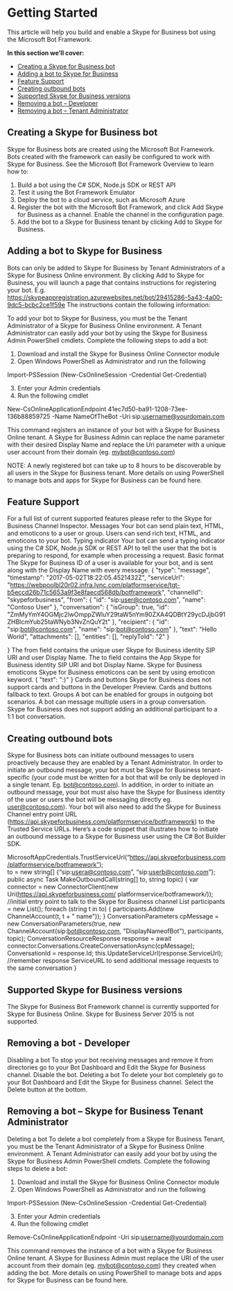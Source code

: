 # Getting Started

This article will help you build and enable a Skype for Business bot using the Microsoft Bot Framework. 

**In this section we’ll cover:**
-	[Creating a Skype for Business bot](#create-bot)
-	[Adding a bot to Skype for Business](#add-bot)
-	[Feature Support](#feature-support)
-	[Creating outbound bots](#create-outbound-bots)
-	[Supported Skype for Business versions](#version-suport)
-	[Removing a bot – Developer](#remove-bot-dev)
-	[Removing a bot – Tenant Administrator](#remove-bot-tenant)

<a name="create-bot"></a>
## Creating a Skype for Business bot
Skype for Business bots are created using the Microsoft Bot Framework.  Bots created with the framework can easily be configured to work with Skype for Business.  See the Microsoft Bot Framework Overview to learn how to:
1.	Build a bot using the C# SDK, Node.js SDK or REST API
2.	Test it using the Bot Framework Emulator
3.	Deploy the bot to a cloud service, such as Microsoft Azure
4.	Register the bot with the Microsoft Bot Framework, and click Add Skype for Business as a channel.  Enable the channel in the configuration page.
5.	Add the bot to a Skype for Business tenant by clicking Add to Skype for Business.

<a name="add-bot"></a>
## Adding a bot to Skype for Business
Bots can only be added to Skype for Business by Tenant Administrators of a Skype for Business Online environment.  By clicking Add to Skype for Business, you will launch a page that contains instructions for registering your bot. E.g. https://skypeappregistration.azurewebsites.net/bot/29415286-5a43-4a00-9dc5-bcbc2ce1f59e 
The instructions contain the following information:

To add your bot to Skype for Business, you must be the Tenant Administrator of a Skype for Business Online environment. A Tenant Administrator can easily add your bot by using the Skype for Business Admin PowerShell cmdlets. Complete the following steps to add a bot:

1.	Download and install the Skype for Business Online Connector module
2.	Open Windows PowerShell as Administrator and run the following 

Import-PSSession (New-CsOnlineSession -Credential Get-Credential)

3.	Enter your Admin credentials
4.	Run the following cmdlet

New-CsOnlineApplicationEndpoint 41ec7d50-ba91-1208-73ee-136b88859725 -Name NameOfTheBot -Uri sip:username@yourdomain.com

This command registers an instance of your bot with a Skype for Business Online tenant. A Skype for Business Admin can replace the name parameter with their desired Display Name and replace the Uri parameter with a unique user account from their domain (eg. mybot@contoso.com)

NOTE: A newly registered bot can take up to 8 hours to be discoverable by all users in the Skype for Business tenant. More details on using PowerShell to manage bots and apps for Skype for Business can be found here.

<a name="feature-support"></a>
## Feature Support
For a full list of current supported features please refer to the Skype for Business Channel Inspector.
Messages
Your bot can send plain text, HTML, and emoticons to a user or group. Users can send rich text, HTML, and emoticons to your bot.
Typing indicator
Your bot can send a typing indicator using the C# SDK, Node.js SDK or REST API to tell the user that the bot is preparing to respond, for example when processing a request.
Basic format
The Skype for Business ID of a user is available for your bot, and is sent along with the Display Name with every message.
{
  "type": "message",
  "timestamp": "2017-05-02T18:22:05.4521432Z",
  "serviceUrl": "https://webpoolbl20r02.infra.lync.com/platformservice/tgt-b5eccd26b71c5653a9f3e8faecd568db/botframework",
  "channelId": "skypeforbusiness",
  "from": {
    "id": "sip:user@contoso.com",
    "name": "Contoso User"
  },
  "conversation": {
    "isGroup": true,
    "id": "ZmMyYmY4OGMjc2lwOmppZWluY29taW5nYm90ZXA4QDBtY29ycDJjbG91ZHBlcmYub25taWNyb3NvZnQuY2t"
  },
  "recipient": {
    "id": "sip:bot@contoso.com",
    "name": "sip:bot@contoso.com"
  },
  "text": "Hello World",
  "attachments": [],
  "entities": [],
  "replyToId": "2"
}

}
The from field contains the unique user Skype for Business identity SIP URI and user Display Name. The to field contains the App Skype for Business identity SIP URI and bot Display Name.
Skype for Business emoticons
Skype for Business emoticons can be sent by using emoticon keyword.
{
  "text": ":)"
}
Cards and buttons
Skype for Business does not support cards and buttons in the Developer Preview.  Cards and buttons fallback to text. 
Groups
A bot can be enabled for groups in outgoing bot scenarios.  A bot can message multiple users in a group conversation.  Skype for Business does not support adding an additional participant to a 1:1 bot conversation. 

<a name="create-outbound-bots"></a>
## Creating outbound bots
Skype for Business bots can initiate outbound messages to users proactively because they are enabled by a Tenant Administrator.  In order to initiate an outbound message, your bot must be Skype for Business tenant-specific (your code must be written for a bot that will be only be deployed in a single tenant. Eg. bot@contoso.com).  In addition, in order to initiate an outbound message, your bot must also have the Skype for Business identity of the user or users the bot will be messaging directly eg. user@contoso.com).
Your bot will also need to add the Skype for Business Channel entry point URL (https://api.skypeforbusiness.com/platformservice/botframework) to the Trusted Service URLs.
Here’s a code snippet that illustrates how to initiate an outbound message to a Skype for Business user using the C# Bot Builder SDK.

MicrosoftAppCredentials.TrustServiceUrl(“https://api.skypeforbusiness.com/platformservice/botframework”);     
to = new string[] {“sip:usera@contoso.com”, “sip:userb@contoso.com”};
public async Task MakeOutboundCall(string[] to, string topic)
        {
            var connector = new ConnectorClient(new Uri(https://api.skypeforbusiness.com/ platformservice/botframework/)); //initial entry point to talk to the Skype for Business channel
            List<ChannelAccount> participants = new List<ChannelAccount>();
            foreach (string t in to)
            {
                participants.Add(new ChannelAccount(t, t + " name"));
            }
            ConversationParameters cpMessage = new ConversationParameters(true, new ChannelAccount(sip:bot@contoso.com, "DisplayNameofBot"),  participants, topic);
            ConversationResourceResponse  response = await connector.Conversations.CreateConversationAsync(cpMessage);
            ConversationId = response.Id;
            this.UpdateServiceUrl(response.ServiceUrl); //remember response ServiceURL to send additional message requests to the same conversation
        }

<a name="version-suport"></a>
## Supported Skype for Business versions

The Skype for Business Bot Framework channel is currently supported for Skype for Business Online.  Skype for Business Server 2015 is not supported.

<a name="remove-bot-dev"></a>
## Removing a bot - Developer
Disabling a bot
To stop your bot receiving messages and remove it from directories go to your Bot Dashboard and Edit the Skype for Business channel. Disable the bot.
Deleting a bot
To delete your bot completely go to your Bot Dashboard and Edit the Skype for Business channel. Select the Delete button at the bottom.

<a name="remove-bot-tenant"></a>
## Removing a bot – Skype for Business Tenant Administrator
Deleting a bot
To delete a bot completely from a Skype for Business Tenant, you must be the Tenant Administrator of a Skype for Business Online environment. A Tenant Administrator can easily add your bot by using the Skype for Business Admin PowerShell cmdlets. Complete the following steps to delete a bot:

1.	Download and install the Skype for Business Online Connector module
2.	Open Windows PowerShell as Administrator and run the following 

Import-PSSession (New-CsOnlineSession -Credential Get-Credential)

3.	Enter your Admin credentials
4.	Run the following cmdlet

Remove-CsOnlineApplicationEndpoint -Uri sip:username@yourdomain.com

This command removes the instance of a bot with a Skype for Business Online tenant. A Skype for Business Admin must replace the URI of the user account from their domain (eg. mybot@contoso.com) they created when adding the bot.  More details on using PowerShell to manage bots and apps for Skype for Business can be found here.


